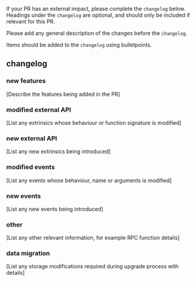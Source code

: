 If your PR has an external impact, please complete the `changelog` below. Headings under the `changelog` are optional, and should only be included if relevant for this PR.

Please add any general description of the changes before the `changelog`.

Items should be added to the `changelog` using bulletpoints.

## changelog

### new features

[Describe the features being added in the PR]

### modified external API

[List any extrinsics whose behaviour or function signature is modified]

### new external API

[List any new extrinsics being introduced]

### modified events

[List any events whose behaviour, name or arguments is modified]

### new events

[List any new events being introduced]

### other

[List any other relevant information, for example RPC function details]

### data migration

[List any storage modifications required during upgrade process with details]
